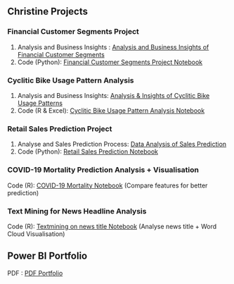 ## Christine Projects

### Financial Customer Segments Project

1. Analysis and Business Insights : [Analysis and Business Insights of Financial Customer Segments](https://github.com/Christineding211/Christine_projects/blob/35051d751961f17dd79f97e746e38774bab71335/Analysis%20%26%20Insights%20of%20Financial%20Customer%20Segments.md)
2. Code (Python): [Financial Customer Segments Project Notebook](https://github.com/Christineding211/Christine_projects/blob/6a1a0ef81aa7cceabd1143ea6d23e3279f29920f/Financial%20Customer%20Segments%20Project.ipynb)

### Cyclitic Bike Usage Pattern Analysis

1. Analysis and Business Insights: [Analysis & Insights of Cyclitic Bike Usage Patterns](https://github.com/Christineding211/Christine_projects/blob/ba20086497e81a56645984afa39d8caf75574309/Analysis%20%26%20Insights%20of%20Cyclitic%20Bike%20Usage%20Patterns.md)
2. Code (R & Excel): [Cyclitic Bike Usage Pattern Analysis Notebook](https://github.com/Christineding211/Christine_projects/blob/2b98473d45a403db865b9647cf6306a9eaaed62f/Cyclitic%20Bike%20Usage%20Pattern%20Project.Rmd)

### Retail Sales Prediction Project

1. Analyse and Sales Prediction Process: [Data Analysis of Sales Prediction](https://github.com/Christineding211/Christine_projects/blob/860d7a85ad38ef071e542db579de311f41f63f9b/Analysis%20of%20Sales%20Prediction%20Project.md)
2. Code (Python): [Retail Sales Prediction Notebook](https://github.com/Christineding211/Christine_projects/blob/c7e2dbca2665d27bfc956c5bebc0e10d0eff0cf1/Sales%20Prediction%20in%20retail%20.ipynb)

### COVID-19 Mortality Prediction Analysis + Visualisation
Code (R): [COVID-19 Mortality Notebook](https://github.com/Christineding211/Christine_projects/blob/4031935468e071a5bd853b5aafb4df99770fc859/Covid_Death_Prediction_models.R) (Compare features for better prediction)
   
### Text Mining for News Headline Analysis
Code (R): [Textmining on news title Notebook](https://github.com/Christineding211/Christine_projects/blob/9397ca78e515c72b8c684f5b7cfa468ee7200d11/Textmining%20on%20news%20title.R) (Analyse news title + Word Cloud Visualisation)

## Power BI Portfolio
PDF : [PDF Portfolio](https://drive.google.com/file/d/17Dhz8MB2Cojco-ucsgjdOxOcMUL6_ZyV/view?usp=sharing)
